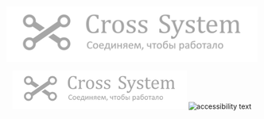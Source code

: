 ![](images/logo.png)
<p align="center">
  <img src="images/logo.png" width="350" title="hover text">
  <img src="your_relative_path_here_number_2_large_name" width="350" alt="accessibility text">
</p>

